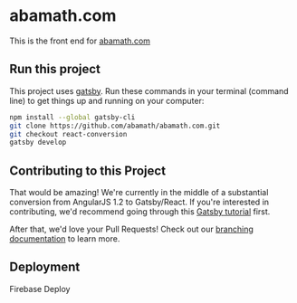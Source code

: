 # abamath.com

This is the front end for [abamath.com](www.abamath.com)

## Run this project

This project uses [gatsby](https://www.gatsbyjs.org/). Run these commands in your terminal (command line) to get things up and running on your computer:

```sh
npm install --global gatsby-cli
git clone https://github.com/abamath/abamath.com.git
git checkout react-conversion
gatsby develop
```

## Contributing to this Project

That would be amazing! We're currently in the middle of a substantial conversion from AngularJS 1.2 to Gatsby/React. If you're interested in contributing, we'd recommend going through this [Gatsby tutorial](https://www.gatsbyjs.org/tutorial/) first.

After that, we'd love your Pull Requests! Check out our [branching documentation](/documentation/branching.md) to learn more.

## Deployment

Firebase Deploy